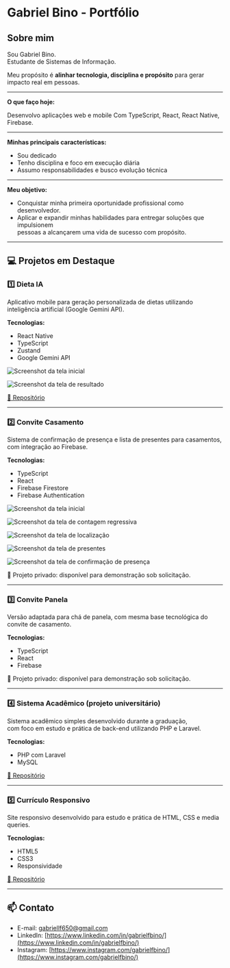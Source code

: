 # Gabriel Bino - Portfólio

## Sobre mim
Sou Gabriel Bino.  
Estudante de Sistemas de Informação.

Meu propósito é
**alinhar tecnologia, disciplina e propósito** para gerar impacto real em pessoas.

---

**O que faço hoje:**

Desenvolvo aplicações web e mobile
Com TypeScript, React, React Native, Firebase.

---

**Minhas principais características:**

- Sou dedicado
- Tenho disciplina e foco em execução diária  
- Assumo responsabilidades e busco evolução técnica

---

**Meu objetivo:**  
- Conquistar minha primeira oportunidade profissional como desenvolvedor.  
- Aplicar e expandir minhas habilidades para entregar soluções que impulsionem <br>
pessoas a alcançarem uma vida de sucesso com propósito.

---

## 💻 Projetos em Destaque

### 1️⃣ Dieta IA
Aplicativo mobile para geração personalizada de dietas utilizando inteligência artificial (Google Gemini API).

**Tecnologias:**  
- React Native  
- TypeScript  
- Zustand  
- Google Gemini API

![Screenshot da tela inicial](./assets/home.jpeg)

![Screenshot da tela de resultado](./assets/result.jpeg)

[🔗 Repositório](https://github.com/gabrielbino/dieta-ia)

---

### 2️⃣ Convite Casamento
Sistema de confirmação de presença e lista de presentes para casamentos, com integração ao Firebase.

**Tecnologias:**  
- TypeScript  
- React  
- Firebase Firestore  
- Firebase Authentication  

![Screenshot da tela inicial](./assets/home1.jpeg)

![Screenshot da tela de contagem regressiva](./assets/ceremony.jpeg)

![Screenshot da tela de localização](./assets/location.jpeg)

![Screenshot da tela de presentes](./assets/gift.jpeg)

![Screenshot da tela de confirmação de presença](./assets/presence.jpeg)

🚨 Projeto privado: disponível para demonstração sob solicitação.

---

### 3️⃣ Convite Panela
Versão adaptada para chá de panela, com mesma base tecnológica do convite de casamento.

**Tecnologias:**  
- TypeScript  
- React  
- Firebase  

🚨 Projeto privado: disponível para demonstração sob solicitação.

---

### 4️⃣ Sistema Acadêmico (projeto universitário)
Sistema acadêmico simples desenvolvido durante a graduação,  
com foco em estudo e prática de back-end utilizando PHP e Laravel. 

**Tecnologias:**  
- PHP com Laravel  
- MySQL  

[🔗 Repositório](https://github.com/gabrielbino/projeto)

---

### 5️⃣ Currículo Responsivo
Site responsivo desenvolvido para estudo e prática de HTML, CSS e media queries.

**Tecnologias:**  
- HTML5  
- CSS3  
- Responsividade  

[🔗 Repositório](https://github.com/gabrielbino/curriculoResponsivo)

---

## 📫 Contato

- E-mail: gabriellf650@gmail.com
- LinkedIn: [https://www.linkedin.com/in/gabrielfbino/](https://www.linkedin.com/in/gabrielfbino/)
- Instagram: [https://www.instagram.com/gabrielfbino/](https://www.instagram.com/gabrielfbino/)
